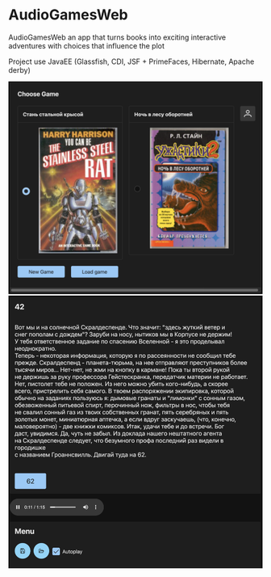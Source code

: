 # AudioGamesWeb

AudioGamesWeb an app that turns books into exciting interactive adventures with choices that influence the plot

Project use JavaEE (Glassfish, CDI, JSF + PrimeFaces, Hibernate, Apache derby)

![Screenshot](misc/screen1.png)
![Screenshot](misc/screen2.png)